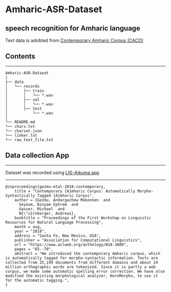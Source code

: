 # Amharic-ASR-Dataset
speech recognition for Amharic language
--------------------------------------------------------------------
Text data is adobted from [Contemporary Amharic Corpus (CACO)](http://www.findke.ovgu.de/findke/en/Research/Data+Sets/Contemporary+Amharic+Corpus+%28CACO%29-p-1142.html)

## Contents
--------------------------------------------------------------------

```
Amharic-ASR-Dataset
|
├── data
│   └── records
│       ├── train
│       │   └── *.wav
│       ├── val
│       │   └── *.wav
│       ├── test
│           └── *.wav
│       
└── README.md
└── chars.txt
└── charset.json
└── linker.txt
└── raw_text_file.txt
```
## Data collection App
-------------------------------
Dataset was recorded using [LIG-Aikuma app](https://lig-aikuma.imag.fr/download/)

----------------------------------------
```
@inproceedings{gezmu-etal-2018-contemporary,
    title = "Contemporary {A}mharic Corpus: Automatically Morpho-Syntactically Tagged {A}mharic Corpus",
    author = {Gezmu, Andargachew Mekonnen  and
      Seyoum, Binyam Ephrem  and
      Gasser, Michael  and
      N{\"u}rnberger, Andreas},
    booktitle = "Proceedings of the First Workshop on Linguistic Resources for Natural Language Processing",
    month = aug,
    year = "2018",
    address = "Santa Fe, New Mexico, USA",
    publisher = "Association for Computational Linguistics",
    url = "https://www.aclweb.org/anthology/W18-3809",
    pages = "65--70",
    abstract = "We introduced the contemporary Amharic corpus, which is automatically tagged for morpho-syntactic information. Texts are collected from 25,199 documents from different domains and about 24 million orthographic words are tokenized. Since it is partly a web corpus, we made some automatic spelling error correction. We have also modified the existing morphological analyzer, HornMorpho, to use it for the automatic tagging.",
}
```
